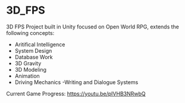 # 3D_FPS

3D FPS Project built in Unity focused on Open World RPG, extends the following concepts:
- Aritifical Intelligence
- System Design
- Database Work
- 3D Gravity
- 3D Modeling
- Animation
- Driving Mechanics
-Writing and Dialogue Systems

Current Game Progress:
https://youtu.be/pIVHB3NRwbQ
